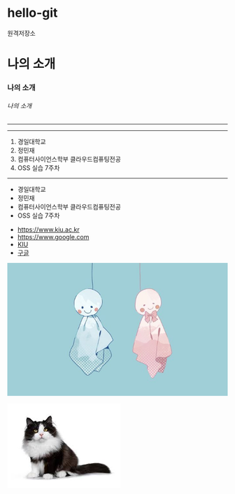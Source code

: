 # hello-git
원격저장소

# 나의 소개
### 나의 소개
###### 나의 소개

---
-----------
1. 경일대학교
2. 정민재
3. 컴퓨터사이언스학부 클라우드컴퓨팅전공
4. OSS 실습 7주차

***

- 경일대학교
- 정민재
- 컴퓨터사이언스학부 클라우드컴퓨팅전공
- OSS 실습 7주차

+ <https://www.kiu.ac.kr>
+ <https://www.google.com>
+ [KIU](https://www.kiu.ac.kr)
+ [구글](https://www.google.com)

![Rain](./image/1.jpg)

![Cat](./image/3.jpg)
